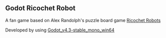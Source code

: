 ## Godot Ricochet Robot

A fan game based on Alex Randolph's puzzle board game [Ricochet Robots](https://en.wikipedia.org/wiki/Ricochet_Robots)

Developed by using [Godot_v4.3-stable_mono_win64](https://github.com/godotengine/godot/releases/download/4.3-stable/Godot_v4.3-stable_mono_win64.zip)
